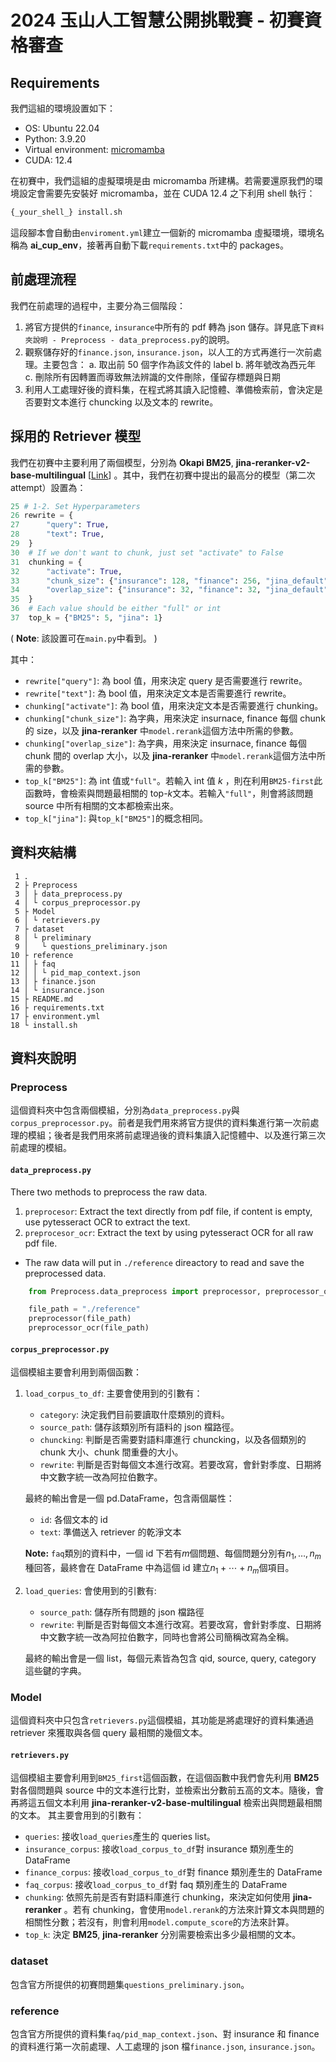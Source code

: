 # 2024 玉山人工智慧公開挑戰賽 - 初賽資格審查

## Requirements

我們這組的環境設置如下：

- OS: Ubuntu 22.04
- Python: 3.9.20
- Virtual environment: [micromamba](https://mamba.readthedocs.io/en/latest/installation/micromamba-installation.html)
- CUDA: 12.4

在初賽中，我們這組的虛擬環境是由 micromamba 所建構。若需要還原我們的環境設定會需要先安裝好 micromamba，並在 CUDA 12.4 之下利用 shell 執行：

```bash
{_your_shell_} install.sh
```

這段腳本會自動由`enviroment.yml`建立一個新的 micromamba 虛擬環境，環境名稱為 **ai_cup_env**，接著再自動下載`requirements.txt`中的 packages。

## 前處理流程

我們在前處理的過程中，主要分為三個階段：

1. 將官方提供的`finance`, `insurance`中所有的 pdf 轉為 json 儲存。詳見底下`資料夾說明 - Preprocess - data_preprocess.py`的說明。
2. 觀察儲存好的`finance.json`, `insurance.json`，以人工的方式再進行一次前處理。主要包含：
   a. 取出前 50 個字作為該文件的 label
   b. 將年號改為西元年
   c. 刪除所有因轉置而導致無法辨識的文件刪除，僅留存標題與日期
3. 利用人工處理好後的資料集，在程式將其讀入記憶體、準備檢索前，會決定是否要對文本進行 chuncking 以及文本的 rewrite。

## 採用的 Retriever 模型

我們在初賽中主要利用了兩個模型，分別為 **Okapi BM25**, **jina-reranker-v2-base-multilingual** [[Link](https://huggingface.co/jinaai/jina-reranker-v2-base-multilingual)] 。其中，我們在初賽中提出的最高分的模型（第二次 attempt）設置為：

```python
25 # 1-2. Set Hyperparameters
26 rewrite = {
27      "query": True,
28      "text": True,
29  }
30  # If we don't want to chunk, just set "activate" to False
31  chunking = {
32      "activate": True,
33      "chunk_size": {"insurance": 128, "finance": 256, "jina_default": 1024},
34      "overlap_size": {"insurance": 32, "finance": 32, "jina_default": 80},
35  }
36  # Each value should be either "full" or int
37  top_k = {"BM25": 5, "jina": 1}
```

( **Note**: 該設置可在`main.py`中看到。 )

其中：

- `rewrite["query"]`: 為 bool 值，用來決定 query 是否需要進行 rewrite。
- `rewrite["text"]`: 為 bool 值，用來決定文本是否需要進行 rewrite。
- `chunking["activate"]`: 為 bool 值，用來決定文本是否需要進行 chunking。
- `chunking["chunk_size"]`: 為字典，用來決定 insurnace, finance 每個 chunk 的 size，以及 **jina-reranker** 中`model.rerank`這個方法中所需的參數。
- `chunking["overlap_size"]`: 為字典，用來決定 insurnace, finance 每個 chunk 間的 overlap 大小，以及 **jina-reranker** 中`model.rerank`這個方法中所需的參數。
- `top_k["BM25"]`: 為 int 值或`"full"`。若輸入 int 值 $k$ ，則在利用`BM25-first`此函數時，會檢索與問題最相關的 top-$k$文本。若輸入`"full"`，則會將該問題 source 中所有相關的文本都檢索出來。
- `top_k["jina"]`: 與`top_k["BM25"]`的概念相同。

## 資料夾結構

```
 1 .
 2 ├ Preprocess
 3 │ ├ data_preprocess.py
 4 │ └ corpus_preprocessor.py
 5 ├ Model
 6 │ └ retrievers.py
 7 ├ dataset
 8 │ └ preliminary
 9 │   └ questions_preliminary.json
10 ├ reference
11 │ ├ faq
12 │ │ └ pid_map_context.json
13 │ ├ finance.json
14 │ └ insurance.json
15 ├ README.md
16 ├ requirements.txt
17 ├ environment.yml
18 └ install.sh
```

## 資料夾說明

### Preprocess

這個資料夾中包含兩個模組，分別為`data_preprocess.py`與`corpus_preprocessor.py`。前者是我們用來將官方提供的資料集進行第一次前處理的模組；後者是我們用來將前處理過後的資料集讀入記憶體中、以及進行第三次前處理的模組。

#### `data_preprocess.py`

There two methods to preprocess the raw data.

1. `preprocesor`: Extract the text directly from pdf file, if content is empty, use pytesseract OCR to extract the text.
2. `preprocesor_ocr`: Extract the text by using pytesseract OCR for all raw pdf file.

- The raw data will put in `./reference` direactory to read and save the preprocessed data.

```python
    from Preprocess.data_preprocess import preprocessor, preprocessor_ocr

    file_path = "./reference"
    preprocessor(file_path)
    preprocessor_ocr(file_path)
```

#### `corpus_preprocessor.py`

這個模組主要會利用到兩個函數：

1. `load_corpus_to_df`:
   主要會使用到的引數有：

   - `category`: 決定我們目前要讀取什麼類別的資料。
   - `source_path`: 儲存該類別所有語料的 json 檔路徑。
   - `chuncking`: 判斷是否需要對語料庫進行 chuncking，以及各個類別的 chunk 大小、chunk 間重疊的大小。
   - `rewrite`: 判斷是否對每個文本進行改寫。若要改寫，會針對季度、日期將中文數字統一改為阿拉伯數字。

   最終的輸出會是一個 pd.DataFrame，包含兩個屬性：

   - `id`: 各個文本的 id
   - `text`: 準備送入 retriever 的乾淨文本

   **Note:** `faq`類別的資料中，一個 id 下若有$m$個問題、每個問題分別有$n_1,\dots,n_m$種回答，最終會在 DataFrame 中為這個 id 建立$n_1+\cdots+n_m$個項目。

2. `load_queries`:
   會使用到的引數有:

   - `source_path`: 儲存所有問題的 json 檔路徑
   - `rewrite`: 判斷是否對每個文本進行改寫。若要改寫，會針對季度、日期將中文數字統一改為阿拉伯數字，同時也會將公司簡稱改寫為全稱。

   最終的輸出會是一個 list，每個元素皆為包含 qid, source, query, category 這些鍵的字典。

### Model

這個資料夾中只包含`retrievers.py`這個模組，其功能是將處理好的資料集通過 retriever 來獲取與各個 query 最相關的幾個文本。

#### `retrievers.py`

這個模組主要會利用到`BM25_first`這個函數，在這個函數中我們會先利用 **BM25** 對各個問題與 source 中的文本進行比對，並檢索出分數前五高的文本。隨後，會再將這五個文本利用 **jina-reranker-v2-base-multilingual** 檢索出與問題最相關的文本。
其主要會用到的引數有：

- `queries`: 接收`load_queries`產生的 queries list。
- `insurance_corpus`: 接收`load_corpus_to_df`對 insurance 類別產生的 DataFrame
- `finance_corpus`: 接收`load_corpus_to_df`對 finance 類別產生的 DataFrame
- `faq_corpus`: 接收`load_corpus_to_df`對 faq 類別產生的 DataFrame
- `chunking`: 依照先前是否有對語料庫進行 chunking，來決定如何使用 **jina-reranker** 。若有 chunking，會使用`model.rerank`的方法來計算文本與問題的相關性分數；若沒有，則會利用`model.compute_score`的方法來計算。
- `top_k`: 決定 **BM25**, **jina-reranker** 分別需要檢索出多少最相關的文本。

### dataset

包含官方所提供的初賽問題集`questions_preliminary.json`。

### reference

包含官方所提供的資料集`faq/pid_map_context.json`、對 insurance 和 finance 的資料進行第一次前處理、人工處理的 json 檔`finance.json`, `insurance.json`。
